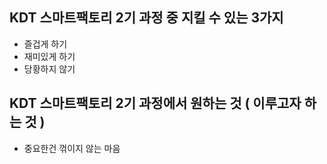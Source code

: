 ## KDT 스마트팩토리 2기 과정 중 지킬 수 있는 3가지
- 즐겁게 하기
- 재미있게 하기
- 당황하지 않기

## KDT 스마트팩토리 2기 과정에서 원하는 것 ( 이루고자 하는 것 )
- 중요한건 꺾이지 않는 마음
